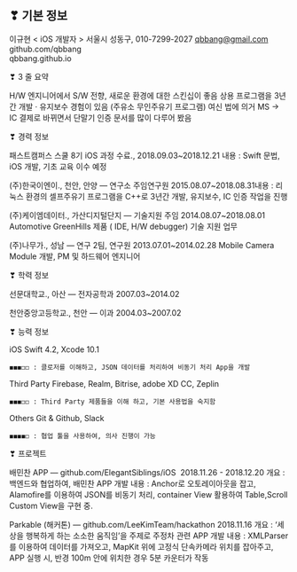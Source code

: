## ❣ 기본 정보

이규현 < iOS 개발자 > 서울시 성동구, 010-7299-2027 
   ​qbbang@gmail.com​       
   ​github.com/qbbang​   
   ​qbbang.github.io​

❣ 3 줄 요약   

  ​H/W 엔지니어에서 S/W 전향, 새로운 환경에 대한 스킨십이 좋음​
  ​상용 프로그램을 3년간 개발 · 유지보수 경험이 있음 (주유소 무인주유기 프로그램)​
  ​여신 법에 의거 MS -> IC 결제로 바뀌면서 단말기 인증 문서를 많이 다루어 봤음​
 
❣ 경력 정보
    
  ​패스트캠퍼스 스쿨 8기 iOS 과정 수료., 2018.09.03~2018.12.21​
   내용 : Swift 문법, iOS 개발, 기초 교육 이수 예정
  
  ​(주)한국이엔이., ​​천안, 안양 — 연구소 주임연구원 2015.08.07~2018.08.31​
   내용 : 리눅스 환경의 셀프주유기 프로그램을 C++로 3년간 개발, 유지보수, IC 인증 작업을 진행
  
  ​(주)케이엠데이터., ​​가산디지털단지 — 기술지원 주임 2014.08.07~2018.08.01​
   Automotive GreenHills 제품 ( IDE, H/W debugger) 기술 지원 업무
  
  ​(주)나무가., ​​성남 — 연구 2팀, 연구원 2013.07.01~2014.02.28​
   Mobile Camera Module 개발, PM 및 하드웨어 엔지니어

❣ 학력 정보    

  선문대학교., ​​아산 — 전자공학과 2007.03~2014.02 

  천안중앙고등학교., ​​천안 — 이과 2004.03~2007.02
   
❣ 능력 정보​    
    
  iOS ​​Swift 4.2, Xcode 10.1

    ◼◼◼◻◻ : 클로저를 이해하고, JSON 데이터를 처리하여 비동기 처리 App을 개발

  Third Party ​​Firebase, Realm, Bitrise, adobe XD CC, Zeplin

    ◼◼◼◻◻ : Third Party 제품들을 이해 하고, 기본 사용법을 숙지함
 
  Others ​​Git & Github, Slack

    ◼◼◼◼◻ : 협업 툴을 사용하여, 의사 진행이 가능
   
 ❣ 프로젝트 
 
   배민찬 APP — ​​github.com/ElegantSiblings/iOS​​ ​​ 2018.11.26 - 2018.12.20
     개요 : 백엔드와 협업하여, 배민찬 APP 개발
     내용 : Anchor로 오토레이아웃을 잡고, Alamofire를 이용하여 JSON를 비동기 처리,
           container View 활용하여 Table,Scroll Custom View을 구현 중.
           
   Parkable (해커톤) — ​​github.com/LeeKimTeam/hackathon 2018.11.16
     개요 : ‘세상을 행복하게 하는 소소한 움직임’을 주제로 주정차 관련 APP 개발
     내용 : XMLParser를 이용하여 데이터를 가져오고,
           MapKit 위에 고정식 단속카메라 위치를 잡아주고,
           APP 실행 시, 반경 100m 안에 위치한 경우 5분 카운터가 작동
   
